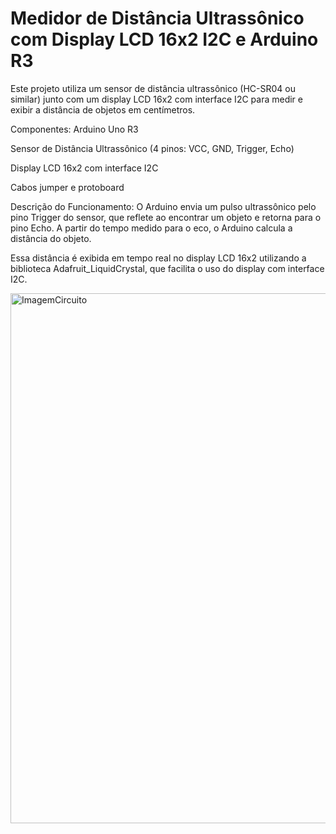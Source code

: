 # Medidor de Distância Ultrassônico com Display LCD 16x2 I2C e Arduino R3

Este projeto utiliza um sensor de distância ultrassônico (HC-SR04 ou similar) junto com um display LCD 16x2 com interface I2C para medir e exibir a distância de objetos em centímetros.

Componentes:
Arduino Uno R3

Sensor de Distância Ultrassônico (4 pinos: VCC, GND, Trigger, Echo)

Display LCD 16x2 com interface I2C

Cabos jumper e protoboard

Descrição do Funcionamento:
O Arduino envia um pulso ultrassônico pelo pino Trigger do sensor, que reflete ao encontrar um objeto e retorna para o pino Echo. A partir do tempo medido para o eco, o Arduino calcula a distância do objeto.

Essa distância é exibida em tempo real no display LCD 16x2 utilizando a biblioteca Adafruit_LiquidCrystal, que facilita o uso do display com interface I2C.

<img width="1920" height="848" alt="ImagemCircuito" src="https://github.com/user-attachments/assets/edf56a63-0f40-4233-bff8-9dec12afdcd2" />
